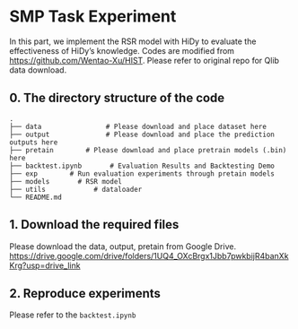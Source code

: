 # SMP Task Experiment

In this part, we implement the RSR model with HiDy to evaluate the effectiveness of HiDy’s knowledge. Codes are modified from https://github.com/Wentao-Xu/HIST. Please refer to original repo for Qlib data download.

## 0. The directory structure of the code
```shell
.
├── data                # Please download and place dataset here 
├── output              # Please download and place the prediction outputs here
├── pretain        # Please download and place pretrain models (.bin) here
├── backtest.ipynb       # Evaluation Results and Backtesting Demo
├── exp        # Run evaluation experiments through pretain models
├── models       # RSR model
├── utils            # dataloader
└── README.md
```

## 1. Download the required files
Please download the data, output, pretain from Google Drive.
https://drive.google.com/drive/folders/1UQ4_OXcBrgx1Jbb7pwkbijR4banXkKrg?usp=drive_link

## 2. Reproduce experiments
Please refer to the ```backtest.ipynb```